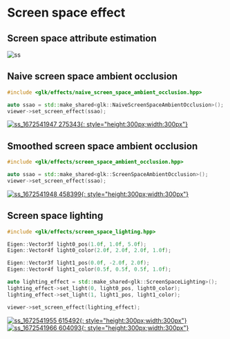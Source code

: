 # Screen space effect


## Screen space attribute estimation

![ss](https://user-images.githubusercontent.com/31344317/210160116-b1456193-a12d-4681-acbf-49964ec3faa9.png)

## Naive screen space ambient occlusion

```cpp
#include <glk/effects/naive_screen_space_ambient_occlusion.hpp>

auto ssao = std::make_shared<glk::NaiveScreenSpaceAmbientOcclusion>();
viewer->set_screen_effect(ssao);
```

[![ss_1672541947 275343](https://user-images.githubusercontent.com/31344317/210159856-039a9a61-bd1c-4df9-8d14-836aba2d8ee6.png){: style="height:300px;width:300px"}](https://user-images.githubusercontent.com/31344317/210159856-039a9a61-bd1c-4df9-8d14-836aba2d8ee6.png)

## Smoothed screen space ambient occlusion

```cpp
#include <glk/effects/screen_space_ambient_occlusion.hpp>

auto ssao = std::make_shared<glk::ScreenSpaceAmbientOcclusion>();
viewer->set_screen_effect(ssao);
```

[![ss_1672541948 458399](https://user-images.githubusercontent.com/31344317/210159857-720a962a-238b-4026-9cab-f69de13ee8d2.png){: style="height:300px;width:300px"}](https://user-images.githubusercontent.com/31344317/210159857-720a962a-238b-4026-9cab-f69de13ee8d2.png)


## Screen space lighting

```cpp
#include <glk/effects/screen_space_lighting.hpp>

Eigen::Vector3f light0_pos(1.0f, 1.0f, 5.0f);
Eigen::Vector4f light0_color(2.0f, 2.0f, 2.0f, 1.0f);

Eigen::Vector3f light1_pos(0.0f, -2.0f, 2.0f);
Eigen::Vector4f light1_color(0.5f, 0.5f, 0.5f, 1.0f);

auto lighting_effect = std::make_shared<glk::ScreenSpaceLighting>();
lighting_effect->set_light(0, light0_pos, light0_color);
lighting_effect->set_light(1, light1_pos, light1_color);

viewer->set_screen_effect(lighting_effect);
```

[![ss_1672541955 615492](https://user-images.githubusercontent.com/31344317/210159915-52bf0439-704d-43cc-aacf-55711d503a28.png){: style="height:300px;width:300px"}](https://user-images.githubusercontent.com/31344317/210159915-52bf0439-704d-43cc-aacf-55711d503a28.png)
[![ss_1672541966 604093](https://user-images.githubusercontent.com/31344317/210159858-61e38dab-7954-4ff6-986f-7ef9469fed15.png){: style="height:300px;width:300px"}](https://user-images.githubusercontent.com/31344317/210159858-61e38dab-7954-4ff6-986f-7ef9469fed15.png)
